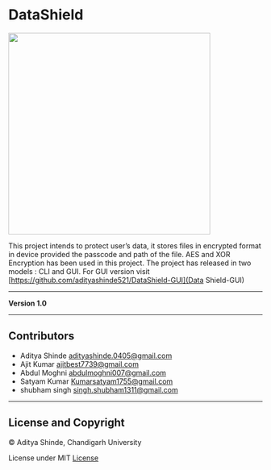 # DataShield
<img src="https://user-images.githubusercontent.com/53514944/118562605-9f3ee080-b78a-11eb-81b0-34b462d09d55.png" width="400">

This project intends to protect user’s data, it stores files in encrypted format in device provided the passcode and path of the file.
AES and XOR Encryption has been used in this project.
The project has released in two models : CLI and GUI.
For GUI version visit [https://github.com/adityashinde521/DataShield-GUI](Data Shield-GUI)


---

**Version 1.0**

---

## Contributors

- Aditya Shinde <adityashinde.0405@gmail.com>
- Ajit Kumar <ajitbest7739@gmail.com>
- Abdul Moghni <abdulmoghni007@gmail.com>
- Satyam Kumar <Kumarsatyam1755@gmail.com>
- shubham singh <singh.shubham1311@gmail.com>


---
## License and Copyright

© Aditya Shinde, Chandigarh University

License under MIT [License](LICENSE)
